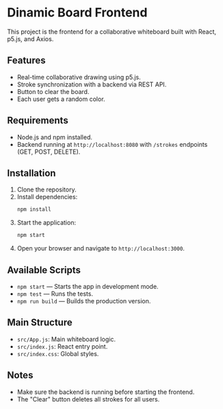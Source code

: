 # Dinamic Board Frontend

This project is the frontend for a collaborative whiteboard built with React, p5.js, and Axios.

## Features

- Real-time collaborative drawing using p5.js.
- Stroke synchronization with a backend via REST API.
- Button to clear the board.
- Each user gets a random color.

## Requirements

- Node.js and npm installed.
- Backend running at `http://localhost:8080` with `/strokes` endpoints (GET, POST, DELETE).

## Installation

1. Clone the repository.
2. Install dependencies:
    ```bash
    npm install
    ```
3. Start the application:
    ```bash
    npm start
    ```
4. Open your browser and navigate to `http://localhost:3000`.

## Available Scripts

- `npm start` — Starts the app in development mode.
- `npm test` — Runs the tests.
- `npm run build` — Builds the production version.

## Main Structure

- `src/App.js`: Main whiteboard logic.
- `src/index.js`: React entry point.
- `src/index.css`: Global styles.

## Notes

- Make sure the backend is running before starting the frontend.
- The "Clear" button deletes all strokes for all users.